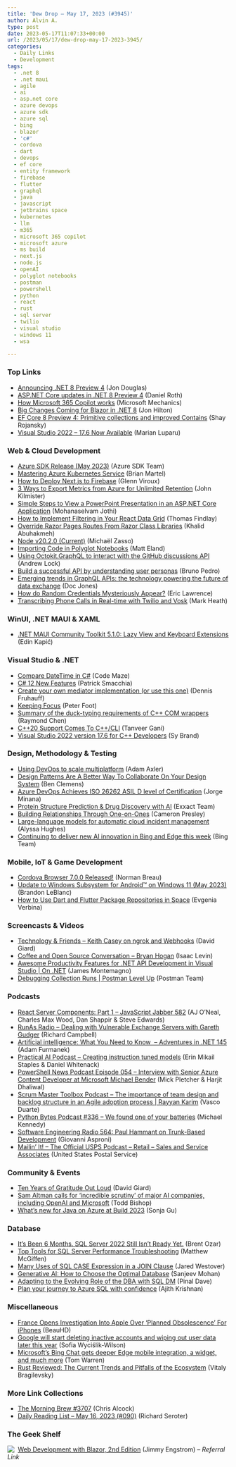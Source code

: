 ```yaml
---
title: 'Dew Drop – May 17, 2023 (#3945)'
author: Alvin A.
type: post
date: 2023-05-17T11:07:33+00:00
url: /2023/05/17/dew-drop-may-17-2023-3945/
categories:
  - Daily Links
  - Development
tags:
  - .net 8
  - .net maui
  - agile
  - ai
  - asp.net core
  - azure devops
  - azure sdk
  - azure sql
  - bing
  - blazor
  - 'c#'
  - cordova
  - dart
  - devops
  - ef core
  - entity framework
  - firebase
  - flutter
  - graphql
  - java
  - javascript
  - jetbrains space
  - kubernetes
  - llm
  - m365
  - microsoft 365 copilot
  - microsoft azure
  - ms build
  - next.js
  - node.js
  - openAI
  - polyglot notebooks
  - postman
  - powershell
  - python
  - react
  - rust
  - sql server
  - twilio
  - visual studio
  - windows 11
  - wsa

---
```

### <a name="top"></a>Top Links

  * <a href="https://devblogs.microsoft.com/dotnet/announcing-dotnet-8-preview-4/" target="_blank" rel="noopener">Announcing .NET 8 Preview 4</a> (Jon Douglas)
  * <a href="https://devblogs.microsoft.com/dotnet/asp-net-core-updates-in-dotnet-8-preview-4/" target="_blank" rel="noopener">ASP.NET Core updates in .NET 8 Preview 4</a> (Daniel Roth)
  * <a href="http://www.youtube.com/watch?v=B2-8wrF9Okc" target="_blank" rel="noopener">How Microsoft 365 Copilot works</a> (Microsoft Mechanics)
  * <a href="https://www.telerik.com/blogs/big-changes-coming-blazor-dotnet-8" target="_blank" rel="noopener">Big Changes Coming for Blazor in .NET 8</a> (Jon Hilton)
  * <a href="https://devblogs.microsoft.com/dotnet/announcing-ef8-preview-4/" target="_blank" rel="noopener">EF Core 8 Preview 4: Primitive collections and improved Contains</a> (Shay Rojansky)
  * <a href="https://devblogs.microsoft.com/visualstudio/visual-studio-2022-17-6-now-available/" target="_blank" rel="noopener">Visual Studio 2022 – 17.6 Now Available</a> (Marian Luparu)



### <a name="web"></a>Web & Cloud Development

  * <a href="https://devblogs.microsoft.com/azure-sdk/azure-sdk-release-may-2023/" target="_blank" rel="noopener">Azure SDK Release (May 2023)</a> (Azure SDK Team)
  * <a href="https://www.dotnetcurry.com/ShowArticle.aspx?ID=1599" target="_blank" rel="noopener">Mastering Azure Kubernetes Service</a> (Brian Martel)
  * <a href="https://www.codeproject.com/Articles/5360871/How-to-Deploy-Next-js-to-Firebase" target="_blank" rel="noopener">How to Deploy Next.js to Firebase</a> (Glenn Viroux)
  * <a href="https://www.blueboxes.co.uk/3-ways-to-export-metrics-from-azure-for-unlimited-retention" target="_blank" rel="noopener">3 Ways to Export Metrics from Azure for Unlimited Retention</a> (John Kilmister)
  * <a href="https://www.syncfusion.com/blogs/post/view-powerpoint-asp-dotnet-core.aspx?utm_source=alvinashcraft&utm_medium=email&utm_campaign=alvinashcraft_blog_edmmay23" target="_blank" rel="noopener">Simple Steps to View a PowerPoint Presentation in an ASP.NET Core Application</a> (Mohanaselvam Jothi)
  * <a href="https://www.telerik.com/blogs/how-to-implement-filtering-react-data-grid" target="_blank" rel="noopener">How to Implement Filtering in Your React Data Grid</a> (Thomas Findlay)
  * <a href="https://khalidabuhakmeh.com/override-razor-pages-routes-from-razor-class-libraries" target="_blank" rel="noopener">Override Razor Pages Routes From Razor Class Libraries</a> (Khalid Abuhakmeh)
  * <a href="https://nodejs.org/en/blog/release/v20.2.0" target="_blank" rel="noopener">Node v20.2.0 (Current)</a> (Michaël Zasso)
  * <a href="https://accessibleai.dev/post/polyglot_imports/" target="_blank" rel="noopener">Importing Code in Polyglot Notebooks</a> (Matt Eland)
  * <a href="https://andrewlock.net/using-octokit-graphql-to-interact-with-the-github-discussions-api/" target="_blank" rel="noopener">Using Octokit.GraphQL to interact with the GitHub discussions API</a> (Andrew Lock)
  * <a href="https://blog.postman.com/build-successful-api-by-understanding-user-personas/" target="_blank" rel="noopener">Build a successful API by understanding user personas</a> (Bruno Pedro)
  * <a href="https://blog.postman.com/emerging-trends-graphql-apis-technology-future-of-data-exchange/" target="_blank" rel="noopener">Emerging trends in GraphQL APIs: the technology powering the future of data exchange</a> (Doc Jones)
  * <a href="https://textslashplain.com/2023/05/16/how-do-random-credentials-mysteriously-appear/" target="_blank" rel="noopener">How do Random Credentials Mysteriously Appear?</a> (Eric Lawrence)
  * <a href="https://markheath.net/post/realtime-transcribe-vosk-twilio" target="_blank" rel="noopener">Transcribing Phone Calls in Real-time with Twilio and Vosk</a> (Mark Heath)



### <a name="silverlight"></a>WinUI, .NET MAUI & XAML

  * <a href="https://www.infoq.com/news/2023/05/net-maui-toolkit-510/?utm_campaign=infoq_content&utm_source=infoq&utm_medium=feed&utm_term=global" target="_blank" rel="noopener">.NET MAUI Community Toolkit 5.1.0: Lazy View and Keyboard Extensions</a> (Edin Kapić)



### <a name="dotnet"></a>Visual Studio & .NET

  * <a href="https://code-maze.com/csharp-compare-datetime/" target="_blank" rel="noopener">Compare DateTime in C#</a> (Code Maze)
  * <a href="https://blog.ndepend.com/c12-new-features/" target="_blank" rel="noopener">C# 12 New Features</a> (Patrick Smacchia)
  * <a href="https://dateo-software.de/blog/mediator-impelementation" target="_blank" rel="noopener">Create your own mediator implementation (or use this one)</a> (Dennis Fruhauff)
  * <a href="https://inthehand.com/2023/05/16/keeping-focus/" target="_blank" rel="noopener">Keeping Focus</a> (Peter Foot)
  * <a href="https://devblogs.microsoft.com/oldnewthing/20230516-00/?p=108192" target="_blank" rel="noopener">Summary of the duck-typing requirements of C++ COM wrappers</a> (Raymond Chen)
  * <a href="https://devblogs.microsoft.com/cppblog/cpp20-support-comes-to-cpp-cli/" target="_blank" rel="noopener">C++20 Support Comes To C++/CLI</a> (Tanveer Gani)
  * <a href="https://devblogs.microsoft.com/cppblog/visual-studio-17-6-for-cpp-devs/" target="_blank" rel="noopener">Visual Studio 2022 version 17.6 for C++ Developers</a> (Sy Brand)



### <a name="design"></a>Design, Methodology & Testing

  * <a href="https://blog.unity.com/games/using-devops-to-scale-multiplatform" target="_blank" rel="noopener">Using DevOps to scale multiplatform</a> (Adam Axler)
  * <a href="https://smashingmagazine.com/2023/05/design-patterns-collaborate-design-system/" target="_blank" rel="noopener">Design Patterns Are A Better Way To Collaborate On Your Design System</a> (Ben Clemens)
  * <a href="https://devblogs.microsoft.com/devops/azure-devops-achieves-iso-26262-asil-d-level-of-certification/" target="_blank" rel="noopener">Azure DevOps Achieves ISO 26262 ASIL D level of Certification</a> (Jorge Minana)
  * <a href="https://exxactcorp.com/blog/molecular-dynamics/protein-structure-prediction-drug-discovery-with-ai" target="_blank" rel="noopener">Protein Structure Prediction & Drug Discovery with AI</a> (Exxact Team)
  * <a href="https://blog.thesoftwarementor.com/articles/2023/05/14/building-relationships-through-one-on-ones/" target="_blank" rel="noopener">Building Relationships Through One-on-Ones</a> (Cameron Presley)
  * <a href="https://www.microsoft.com/en-us/research/blog/large-language-models-for-automatic-cloud-incident-management/" target="_blank" rel="noopener">Large-language models for automatic cloud incident management</a> (Alyssa Hughes)
  * <a href="https://blogs.bing.com/search/may_2023/Continuing-to-deliver-new-AI-innovation-in-Bing-and-Edge-this-week" target="_blank" rel="noopener">Continuing to deliver new AI innovation in Bing and Edge this week</a> (Bing Team)



### <a name="mobile"></a>Mobile, IoT & Game Development

  * <a href="https://cordova.apache.org/announcements/2023/05/13/cordova-browser-release-7.0.0.html" target="_blank" rel="noopener">Cordova Browser 7.0.0 Released!</a> (Norman Breau)
  * <a href="https://blogs.windows.com/windows-insider/2023/05/16/update-to-windows-subsystem-for-android-on-windows-11-may-2023/" target="_blank" rel="noopener">Update to Windows Subsystem for Android™ on Windows 11 (May 2023)</a> (Brandon LeBlanc)
  * <a href="https://blog.jetbrains.com/space/2023/05/16/dart-and-flutter-package-repositories-in-space/" target="_blank" rel="noopener">How to Use Dart and Flutter Package Repositories in Space</a> (Evgenia Verbina)



### <a name="videos"></a>Screencasts & Videos

  * <a href="https://davidgiard.com/keith-casey-on-ngrok-and-webhooks" target="_blank" rel="noopener">Technology & Friends &#8211; Keith Casey on ngrok and Webhooks</a> (David Giard)
  * <a href="http://www.youtube.com/watch?v=9nsw5ElyZGU" target="_blank" rel="noopener">Coffee and Open Source Conversation &#8211; Bryan Hogan</a> (Isaac Levin)
  * <a href="http://www.youtube.com/watch?v=yDO6hCZM9yc" target="_blank" rel="noopener">Awesome Productivity Features for .NET API Development in Visual Studio | On .NET</a> (James Montemagno)
  * <a href="http://www.youtube.com/watch?v=EnrpXlNe2dc" target="_blank" rel="noopener">Debugging Collection Runs | Postman Level Up</a> (Postman Team)



### <a name="podcasts"></a>Podcasts

  * <a href="https://topenddevs.com/podcasts/javascript-jabber/episodes/react-server-components-part-1-jsj-582" target="_blank" rel="noopener">React Server Components: Part 1 &#8211; JavaScript Jabber 582</a> (AJ O&#8217;Neal, Charles Max Wood, Dan Shappir & Steve Edwards)
  * <a href="https://runasradio.com/Shows/Show/880" target="_blank" rel="noopener">RunAs Radio &#8211; Dealing with Vulnerable Exchange Servers with Gareth Gudger</a> (Richard Campbell)
  * <a href="https://topenddevs.com/podcasts/adventures-in-net/episodes/artificial-intelligence-what-you-need-to-know-net-145" target="_blank" rel="noopener">Artificial intelligence: What You Need to Know&nbsp; &#8211; Adventures in .NET 145</a> (Adam Furmanek)
  * <a href="https://changelog.com/practicalai/223" target="_blank" rel="noopener">Practical AI Podcast &#8211; Creating instruction tuned models</a> (Erin Mikail Staples & Daniel Whitenack)
  * <a href="https://powershellnews.podbean.com/e/episode-054-interview-with-senior-azure-content-developer-at-microsoft-michael-bender/" target="_blank" rel="noopener">PowerShell News Podcast Episode 054 &#8211; Interview with Senior Azure Content Developer at Microsoft Michael Bender</a> (Mick Pletcher & Harjit Dhaliwal)
  * <a href="https://scrummastertoolbox.libsyn.com/the-importance-of-team-design-and-backlog-structure-in-an-agile-adoption-process-rayyan-karim" target="_blank" rel="noopener">Scrum Master Toolbox Podcast &#8211; The importance of team design and backlog structure in an Agile adoption process | Rayyan Karim</a> (Vasco Duarte)
  * <a href="https://pythonbytes.fm/episodes/show/336/we-found-one-of-your-batteries" target="_blank" rel="noopener">Python Bytes Podcast #336 &#8211; We found one of your batteries</a> (Michael Kennedy)
  * <a href="http://se-radio.net/se-radio-564-paul-hammant-on-trunk-based-development" target="_blank" rel="noopener">Software Engineering Radio 564: Paul Hammant on Trunk-Based Development</a> (Giovanni Asproni)
  * <a href="https://podcasts.apple.com/us/podcast/retail-sales-and-service-associates/id1587184784?i=1000613246497" target="_blank" rel="noopener">Mailin’ It! &#8211; The Official USPS Podcast &#8211; Retail &#8211; Sales and Service Associates</a> (United States Postal Service)



### <a name="events"></a>Community & Events

  * <a href="https://davidgiard.com/ten-years-of-gratitude-out-loud" target="_blank" rel="noopener">Ten Years of Gratitude Out Loud</a> (David Giard)
  * <a href="https://www.geekwire.com/2023/openais-sam-altman-calls-for-incredible-scrutiny-of-major-ai-tech-companies-including-his-own/" target="_blank" rel="noopener">Sam Altman calls for ‘incredible scrutiny’ of major AI companies, including OpenAI and Microsoft</a> (Todd Bishop)
  * <a href="https://techcommunity.microsoft.com/t5/apps-on-azure-blog/what-s-new-for-java-on-azure-at-build-2023/ba-p/3818419" target="_blank" rel="noopener">What&#8217;s new for Java on Azure at Build 2023</a> (Sonja Gu)



### <a name="sql"></a>Database

  * <a href="https://www.brentozar.com/archive/2023/05/its-been-6-months-sql-server-2022-still-isnt-ready-yet/" target="_blank" rel="noopener">It’s Been 6 Months. SQL Server 2022 Still Isn’t Ready Yet.</a> (Brent Ozar)
  * <a href="https://www.sqlservercentral.com/blogs/top-tools-for-sql-server-performance-troubleshooting" target="_blank" rel="noopener">Top Tools for SQL Server Performance Troubleshooting</a> (Matthew McGiffen)
  * <a href="https://www.mssqltips.com/sqlservertip/7664/sql-case-statement-in-join/" target="_blank" rel="noopener">Many Uses of SQL CASE Expression in a JOIN Clause</a> (Jared Westover)
  * <a href="https://thenewstack.io/generative-ai-how-to-choose-the-optimal-database/" target="_blank" rel="noopener">Generative AI: How to Choose the Optimal Database</a> (Sanjeev Mohan)
  * <a href="https://blog.sqlauthority.com/2023/05/17/adapting-to-the-evolving-role-of-the-dba-with-sql-dm/?utm_source=rss&utm_medium=rss&utm_campaign=adapting-to-the-evolving-role-of-the-dba-with-sql-dm" target="_blank" rel="noopener">Adapting to the Evolving Role of the DBA with SQL DM</a> (Pinal Dave)
  * <a href="https://techcommunity.microsoft.com/t5/azure-sql-blog/plan-your-journey-to-azure-sql-with-confidence/ba-p/3822302" target="_blank" rel="noopener">Plan your journey to Azure SQL with confidence</a> (Ajith Krishnan)



### <a name="misc"></a>Miscellaneous

  * <a href="https://apple.slashdot.org/story/23/05/16/2034204/france-opens-investigation-into-apple-over-planned-obsolescence-for-iphones?utm_source=rss1.0mainlinkanon&utm_medium=feed" target="_blank" rel="noopener">France Opens Investigation Into Apple Over &#8216;Planned Obsolescence&#8217; For iPhones</a> (BeauHD)
  * <a href="https://betanews.com/2023/05/17/google-will-start-deleting-inactive-accounts-and-wiping-out-user-data-later-this-year/" target="_blank" rel="noopener">Google will start deleting inactive accounts and wiping out user data later this year</a> (Sofia Wyciślik-Wilson)
  * <a href="https://www.theverge.com/2023/5/16/23725256/microsoft-bing-chat-mobile-edge-integration-widget-features" target="_blank" rel="noopener">Microsoft’s Bing Chat gets deeper Edge mobile integration, a widget, and much more</a> (Tom Warren)
  * <a href="https://www.infoq.com/articles/rust-ecosystem-review-2023/?utm_campaign=infoq_content&utm_source=infoq&utm_medium=feed&utm_term=global" target="_blank" rel="noopener">Rust Reviewed: The Current Trends and Pitfalls of the Ecosystem</a> (Vitaly Bragilevsky)



### <a name="links"></a>More Link Collections

  * <a href="https://blog.cwa.me.uk/2023/05/17/the-morning-brew-3707/" target="_blank" rel="noopener">The Morning Brew #3707</a> (Chris Alcock)
  * <a href="https://seroter.com/2023/05/16/daily-reading-list-may-16-2023-090/" target="_blank" rel="noopener">Daily Reading List – May 16, 2023 (#090)</a> (Richard Seroter)



### <a name="shelf"></a>The Geek Shelf

<a href="https://www.amazon.com/dp/1803241497/?tag=amavin-20" target="_blank" rel="noopener"><img decoding="async" align="left" style="margin: 0px 4px 0px 0px; border: 0px currentcolor; border-image: none; float: left; display: inline; background-image: none;" src="https://m.media-amazon.com/images/I/41p1fX2cumL._SS135_.jpg" border="0" /></a>&nbsp;<a href="https://www.amazon.com/dp/1803241497/?tag=amavin-20" target="_blank" rel="noopener">Web Development with Blazor, 2nd Edition</a> (Jimmy Engstrom) _&#8211; Referral Link_